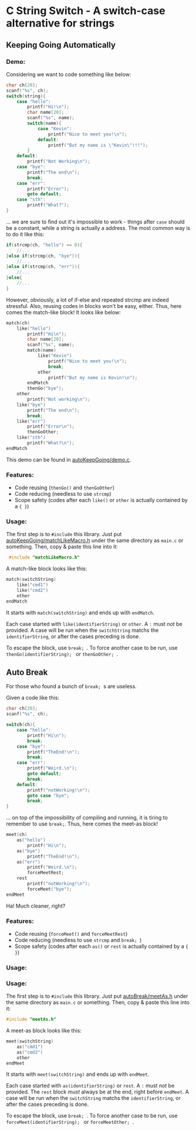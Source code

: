 
# C String Switch - A switch-case alternative for strings

## Keeping Going Automatically

### Demo:
Considering we want to code something like below:
```C
char ch[20];
scanf("%s", ch);
switch(string){
	case "hello":
		printf("Hi!\n");
		char name[20];
		scanf("%s", name);
		switch(name){
			case "Kevin":
				printf("Nice to meet you!\n");
			default:
				printf("But my name is \"Kevin\"!!!");
		}
	default:
		printf("Not Working\n");
	case "bye":
		printf("The end\n");
		break;
	case "err":
		printf("Error");
		goto default;
	case "sth":
		printf("What?");
}
```
... we are sure to find out it's impossible to work - things after `case` should be a constant, while a string is actually a address.
The most common way is to do it like this:
```C
if(strcmp(ch, "hello") == 0){
	//...
}else if(strcmp(ch, "bye")){
	//...
}else if(strcmp(ch, "err")){
	//...
}else{
	//...
}
```

However, obviously, a lot of if-else and repeated strcmp are indeed stressful. 
Also, reusing codes in blocks won't be easy, either. 
Thus, here comes the match-like block! It looks like below:

```C
match(ch)
	like("hello")
		printf("Hi\n");
		char name[20];
		scanf("%s", name);
		match(name)
			like("Kevin")
				printf("Nice to meet you!\n");
				break;
			other
				printf("But my name is Kevin!\n");
		endMatch
		thenGo("bye");
	other
		printf("Not working\n");
	like("bye")
		printf("The end\n");
		break;
	like("err")
		printf("Error\n");
		thenGoOther;
	like("sth")
		printf("What?\n");
endMatch
```
This demo can be found in [autoKeepGoing/demo.c](autoKeepGoing/demo.c).

### Features:
- Code reusing (`thenGo()` and `thenGoOther`)
- Code reducing (needless to use `strcmp`)
- Scope safety (codes after each `like()` or `other` is actually contained by a `{ }`)

### Usage:
The first step is to `#include` this library. 
Just put [autoKeepGoing/matchLikeMacro.h](autoKeepGoing/matchLikeMacro.h) under the same directory as `main.c` or something.
Then, copy & paste this line into it:
```C
 #include "matchLikeMacro.h"
```

A match-like block looks like this:
```C
match(switchString)
	like("cmd1")
	like("cmd2")
	other
endMatch
```
It starts with `match(switchString)` and ends up with `endMatch`.

Each case started with `like(identifierString)` or `other`. A `:` must *not* be provided. 
A case will be run when the `switchString` matchs the `identifierString`, or after the cases preceding is done.

To escape the block, use `break; `. To force another case to be run, use `thenGo(identifierString); ` or `thenGoOther; `.


## Auto Break
For those who found a bunch of `break; `s are useless.

Given a code like this:
```C
char ch[20];
scanf("%s", ch);

switch(ch){
	case "hello":
		printf("Hi\n");
		break;
	case "bye":
		printf("TheEnd!\n");
		break;
	case "err":
		printf("Weird.\n");
		goto default;
		break;
	default:
		printf("notWorking!\n");
		goto case "bye";
		break;
}
```
... on top of the impossibility of compiling and running, it is tiring to remember to use `break;`.
Thus, here comes the meet-as block!

```C
meet(ch)
	as("hello")
		printf("Hi\n");
	as("bye")
		printf("TheEnd!\n");
	as("err")
		printf("Weird.\n");
		forceMeetRest;
	rest
		printf("notWorking!\n");
		forceMeet("bye");
endMeet
```
Ha! Much cleaner, right?

### Features:
- Code reusing (`forceMeet()` and `forceMeetRest`)
- Code reducing (needless to use `strcmp` and `break; `)
- Scope safety (codes after each `as()` or `rest` is actually contained by a `{ }`)

### Usage: 

### Usage:
The first step is to `#include` this library. 
Just put [autoBreak/meetAs.h](autoBreak/meetAs.h) under the same directory as `main.c` or something.
Then, copy & paste this line into it:
```C
#include "meetAs.h"
```

A meet-as block looks like this:

```C
meet(switchString)
	as("cmd1")
	as("cmd2")
	other
endMeet
```
It starts with `meet(switchString)` and ends up with `endMeet`.

Each case started with `as(identifierString)` or `rest`. A `:` must *not* be provided. 
The `rest` block *must* always be at the end, right before `endMeet`.
A case will be run when the `switchString` matchs the `identifierString`, or after the cases preceding is done.

To escape the block, use `break; `. To force another case to be run, use `forceMeet(identifierString); ` or `forceMeetOther; `.
